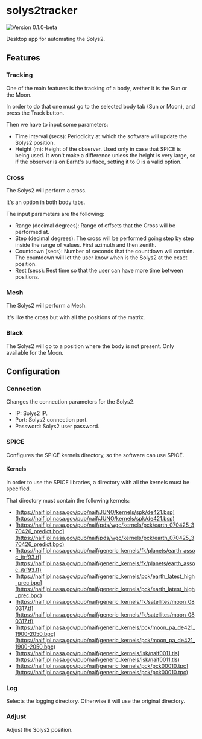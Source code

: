 # solys2tracker

![Version 0.1.0-beta](https://img.shields.io/badge/version-0.1.0--beta-informational)

Desktop app for automating the Solys2.

## Features

### Tracking

One of the main features is the tracking of a body, wether it is the Sun or the Moon.

In order to do that one must go to the selected body tab (Sun or Moon), and press the Track
button.

Then we have to input some parameters:
- Time interval (secs): Periodicity at which the software will update the Solys2 position.
- Height (m): Height of the observer. Used only in case that SPICE is being used. It won't make
a difference unless the height is very large, so if the observer is on Earht's surface, setting it
to 0 is a valid option.

### Cross

The Solys2 will perform a cross.

It's an option in both body tabs.

The input parameters are the following:
- Range (decimal degrees): Range of offsets that the Cross will be performed at.
- Step (decimal degrees): The cross will be performed going step by step inside the range of
values. First azimuth and then zenith.
- Countdown (secs): Number of seconds that the countdown will contain. The countdown will
let the user know when is the Solys2 at the exact position.
- Rest (secs): Rest time so that the user can have more time between positions.

### Mesh

The Solys2 will perform a Mesh.

It's like the cross but with all the positions of the matrix.

### Black

The Solys2 will go to a position where the body is not present. Only available for the Moon.

## Configuration

### Connection

Changes the connection parameters for the Solys2.

- IP: Solys2 IP.
- Port: Solys2 connection port.
- Password: Solys2 user password.

### SPICE

Configures the SPICE kernels directory, so the software can use SPICE.

#### Kernels

In order to use the SPICE libraries, a directory with all the kernels must be specified.

That directory must contain the following kernels:
- [https://naif.jpl.nasa.gov/pub/naif/JUNO/kernels/spk/de421.bsp](https://naif.jpl.nasa.gov/pub/naif/JUNO/kernels/spk/de421.bsp)
- [https://naif.jpl.nasa.gov/pub/naif/pds/wgc/kernels/pck/earth_070425_370426_predict.bpc](https://naif.jpl.nasa.gov/pub/naif/pds/wgc/kernels/pck/earth_070425_370426_predict.bpc)
- [https://naif.jpl.nasa.gov/pub/naif/generic_kernels/fk/planets/earth_assoc_itrf93.tf](https://naif.jpl.nasa.gov/pub/naif/generic_kernels/fk/planets/earth_assoc_itrf93.tf)
- [https://naif.jpl.nasa.gov/pub/naif/generic_kernels/pck/earth_latest_high_prec.bpc](https://naif.jpl.nasa.gov/pub/naif/generic_kernels/pck/earth_latest_high_prec.bpc)
- [https://naif.jpl.nasa.gov/pub/naif/generic_kernels/fk/satellites/moon_080317.tf](https://naif.jpl.nasa.gov/pub/naif/generic_kernels/fk/satellites/moon_080317.tf)
- [https://naif.jpl.nasa.gov/pub/naif/generic_kernels/pck/moon_pa_de421_1900-2050.bpc](https://naif.jpl.nasa.gov/pub/naif/generic_kernels/pck/moon_pa_de421_1900-2050.bpc)
- [https://naif.jpl.nasa.gov/pub/naif/generic_kernels/lsk/naif0011.tls](https://naif.jpl.nasa.gov/pub/naif/generic_kernels/lsk/naif0011.tls)
- [https://naif.jpl.nasa.gov/pub/naif/generic_kernels/pck/pck00010.tpc](https://naif.jpl.nasa.gov/pub/naif/generic_kernels/pck/pck00010.tpc)

### Log

Selects the logging directory. Otherwise it will use the original directory.

### Adjust

Adjust the Solys2 position.
